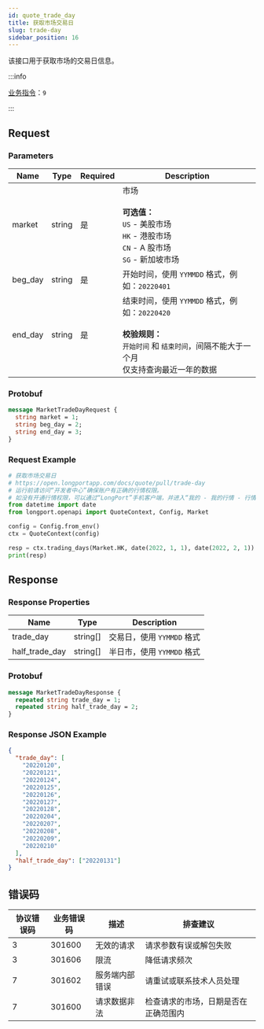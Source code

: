```yaml
---
id: quote_trade_day
title: 获取市场交易日
slug: trade-day
sidebar_position: 16
---
```


该接口用于获取市场的交易日信息。

:::info

[业务指令](../../socket/biz-command)：`9`

:::

## Request

### Parameters

| Name    | Type   | Required | Description                                                                                                                                         |
|---------|--------|----------|-----------------------------------------------------------------------------------------------------------------------------------------------------|
| market  | string | 是       | 市场 <br /><br />**可选值：**<br/>`US` - 美股市场<br/>`HK` - 港股市场<br/>`CN` - A 股市场<br/>`SG` - 新加坡市场                                      |
| beg_day | string | 是       | 开始时间，使用 `YYMMDD` 格式，例如：`20220401`                                                                                                         |
| end_day | string | 是       | 结束时间，使用 `YYMMDD` 格式，例如：`20220420` <br/><br/>**校验规则：**<br/> `开始时间` 和 `结束时间`，间隔不能大于一个月 <br/> 仅支持查询最近一年的数据 |

### Protobuf

```protobuf
message MarketTradeDayRequest {
  string market = 1;
  string beg_day = 2;
  string end_day = 3;
}
```

### Request Example

```python
# 获取市场交易日
# https://open.longportapp.com/docs/quote/pull/trade-day
# 运行前请访问“开发者中心”确保账户有正确的行情权限。
# 如没有开通行情权限，可以通过“LongPort”手机客户端，并进入“我的 - 我的行情 - 行情商城”购买开通行情权限。
from datetime import date
from longport.openapi import QuoteContext, Config, Market

config = Config.from_env()
ctx = QuoteContext(config)

resp = ctx.trading_days(Market.HK, date(2022, 1, 1), date(2022, 2, 1))
print(resp)
```

## Response

### Response Properties

| Name           | Type     | Description               |
|----------------|----------|---------------------------|
| trade_day      | string[] | 交易日，使用 `YYMMDD` 格式 |
| half_trade_day | string[] | 半日市，使用 `YYMMDD` 格式 |

### Protobuf

```protobuf
message MarketTradeDayResponse {
  repeated string trade_day = 1;
  repeated string half_trade_day = 2;
}
```

### Response JSON Example

```json
{
  "trade_day": [
    "20220120",
    "20220121",
    "20220124",
    "20220125",
    "20220126",
    "20220127",
    "20220128",
    "20220204",
    "20220207",
    "20220208",
    "20220209",
    "20220210"
  ],
  "half_trade_day": ["20220131"]
}
```

## 错误码

| 协议错误码 | 业务错误码 | 描述           | 排查建议                            |
|------------|------------|--------------|---------------------------------|
| 3          | 301600     | 无效的请求     | 请求参数有误或解包失败              |
| 3          | 301606     | 限流           | 降低请求频次                        |
| 7          | 301602     | 服务端内部错误 | 请重试或联系技术人员处理            |
| 7          | 301600     | 请求数据非法   | 检查请求的市场，日期是否在正确范围内 |
